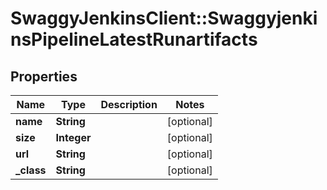 # SwaggyJenkinsClient::SwaggyjenkinsPipelineLatestRunartifacts

## Properties
Name | Type | Description | Notes
------------ | ------------- | ------------- | -------------
**name** | **String** |  | [optional] 
**size** | **Integer** |  | [optional] 
**url** | **String** |  | [optional] 
**_class** | **String** |  | [optional] 


